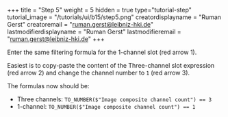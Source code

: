 +++
title = "Step 5"
weight = 5
hidden = true
type="tutorial-step"
tutorial_image = "/tutorials/ui/b15/step5.png"
creatordisplayname = "Ruman Gerst"
creatoremail = "ruman.gerst@leibniz-hki.de"
lastmodifierdisplayname = "Ruman Gerst"
lastmodifieremail = "ruman.gerst@leibniz-hki.de"
+++

Enter the same filtering formula for the 1-channel slot (red arrow 1). 

Easiest is to copy-paste the content of the Three-channel slot expression (red arrow 2) and change the channel number to `1` (red arrow 3). 

The formulas now should be:

* Three channels: `TO_NUMBER($"Image composite channel count") == 3`
* 1-channel: `TO_NUMBER($"Image composite channel count") == 1`